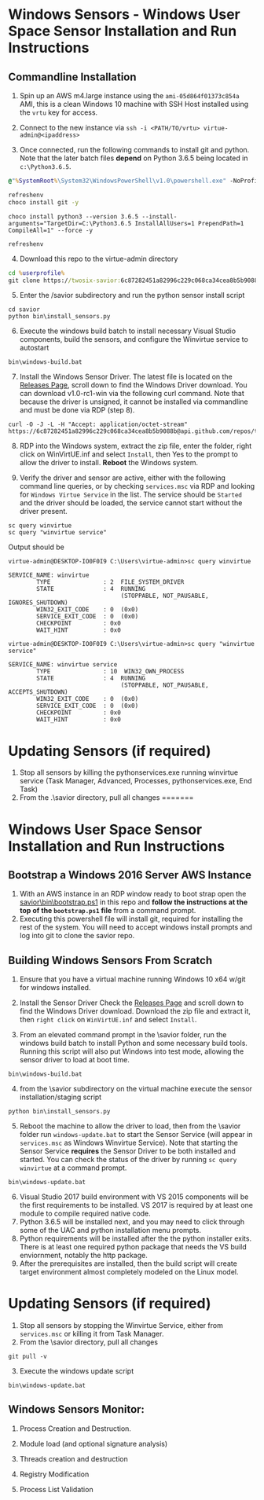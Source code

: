 # Windows Sensors - Windows User Space Sensor Installation and Run Instructions

## Commandline Installation
1. Spin up an AWS m4.large instance using the `ami-05d864f01373c854a` AMI, this is a clean Windows 10 machine with SSH Host installed using the `vrtu` key for access.

2. Connect to the new instance via
`ssh -i <PATH/TO/vrtu> virtue-admin@<ipaddress>`

3. Once connected, run the following commands to install git and python. Note that the later batch files **depend** on Python 3.6.5 being located in `c:\Python3.6.5`.

```cmd
@"%SystemRoot%\System32\WindowsPowerShell\v1.0\powershell.exe" -NoProfile -InputFormat None -ExecutionPolicy Bypass -Command "iex ((New-Object System.Net.WebClient).DownloadString('https://chocolatey.org/install.ps1'))" && SET "PATH=%PATH%;%ALLUSERSPROFILE%\chocolatey\bin"```
```
```cmd
refreshenv
choco install git -y
```
```
choco install python3 --version 3.6.5 --install-arguments="TargetDir=C:\Python3.6.5 InstallAllUsers=1 PrependPath=1 CompileAll=1" --force -y
```
```
refreshenv
```

4. Download this repo to the virtue-admin directory
```cmd
cd %userprofile%
git clone https://twosix-savior:6c87282451a82996c229c068ca34cea8b5b9088b@github.com/twosixlabs/savior.git
```

5. Enter the /savior subdirectory and run the python sensor install script
```Cmd
cd savior
python bin\install_sensors.py
```

6. Execute the windows build batch to install necessary Visual Studio components, build the sensors, and configure the Winvirtue service to autostart
```Cmd
bin\windows-build.bat
```

7. Install the Windows Sensor Driver. The latest file is located on the [Releases Page](https://github.com/twosixlabs/savior/releases), scroll down to find the Windows Driver download. You can download v1.0-rc1-win via the following curl command. Note that because the driver is unsigned, it cannot be installed via commandline and must be done via RDP (step 8).
```Cmd
curl -O -J -L -H "Accept: application/octet-stream"  https://6c87282451a82996c229c068ca34cea8b5b9088b@api.github.com/repos/twosixlabs/savior/releases/assets/11033641
```

8. RDP into the Windows system, extract the zip file, enter the folder, right click on WinVirtUE.inf and select `Install`, then Yes to the prompt to allow the driver to install. **Reboot** the Windows system.

9. Verify the driver and sensor are active, either with the following command line queries, or by checking `services.msc` via RDP and looking for `Windows Virtue Service` in the list. The service should be `Started` and the driver should be loaded, the service cannot start without the driver present.
```Cmd
sc query winvirtue
sc query "winvirtue service"
```
Output should be
```
virtue-admin@DESKTOP-IO0F0I9 C:\Users\virtue-admin>sc query winvirtue

SERVICE_NAME: winvirtue
        TYPE               : 2  FILE_SYSTEM_DRIVER
        STATE              : 4  RUNNING
                                (STOPPABLE, NOT_PAUSABLE, IGNORES_SHUTDOWN)
        WIN32_EXIT_CODE    : 0  (0x0)
        SERVICE_EXIT_CODE  : 0  (0x0)
        CHECKPOINT         : 0x0
        WAIT_HINT          : 0x0

virtue-admin@DESKTOP-IO0F0I9 C:\Users\virtue-admin>sc query "winvirtue service"

SERVICE_NAME: winvirtue service
        TYPE               : 10  WIN32_OWN_PROCESS
        STATE              : 4  RUNNING
                                (STOPPABLE, NOT_PAUSABLE, ACCEPTS_SHUTDOWN)
        WIN32_EXIT_CODE    : 0  (0x0)
        SERVICE_EXIT_CODE  : 0  (0x0)
        CHECKPOINT         : 0x0
        WAIT_HINT          : 0x0
```

# Updating Sensors (if required)
1. Stop all sensors by killing the pythonservices.exe running winvirtue service (Task Manager, Advanced, Processes, pythonservices.exe, End Task)
2. From the .\savior directory, pull all changes
=======
# Windows User Space Sensor Installation and Run Instructions

## Bootstrap a Windows 2016 Server AWS Instance
1) With an AWS instance in an RDP window ready to boot strap open the [savior\bin\bootstrap.ps1](../../bin/bootstrap.ps1) in this repo and **follow the instructions at the top of the `bootstrap.ps1` file** from a command prompt.
2) Executing this powershell file will install git, required for installing the rest of the system. You will need to accept windows install prompts and log into git to clone the savior repo.

## Building Windows Sensors From Scratch
1. Ensure that you have a virtual machine running Windows 10 x64 w/git for windows installed.

2. Install the Sensor Driver
Check the [Releases Page](https://github.com/twosixlabs/savior/releases) and scroll down to find the Windows Driver download. Download the zip file and extract it, then `right click` on `WinVirtUE.inf` and select `Install`. 

3. From an elevated command prompt in the \savior folder, run the windows build batch to install Python and some necessary build tools. Running this script will also put Windows into test mode, allowing the sensor driver to load at boot time.
```Cmd
bin\windows-build.bat
```
4. from the \savior subdirectory on the virtual machine execute the sensor installation/staging script
```Cmd
python bin\install_sensors.py
```

5. Reboot the machine to allow the driver to load, then from the \savior folder run `windows-update.bat` to start the Sensor Service (will appear in `services.msc` as Windows Winvirtue Service). Note that starting the Sensor Service **requires** the Sensor Driver to be both installed and started. You can check the status of the driver by running `sc query winvirtue` at a command prompt.
```Cmd
bin\windows-update.bat
```

6. Visual Studio 2017 build environment with VS 2015 components will be the first requirements to be installed.  VS 2017 is required by at least one module to compile required native code.
7. Python 3.6.5 will be installed next, and you may need to click through some of the UAC and python installation menu prompts.
8. Python requirements will be installed after the the python installer exits.  There is at least one required python package that needs the VS build enviornment, notably the http package.
9. After the prerequisites are installed, then the build script will create target environment almost completely modeled on the Linux model.

# Updating Sensors (if required)
1. Stop all sensors by stopping the Winvirtue Service, either from `services.msc` or killing it from Task Manager.
2. From the \savior directory, pull all changes

```Cmd
git pull -v
```
3. Execute the windows update script
```Cmd
bin\windows-update.bat
```


## Windows Sensors Monitor:
1. Process Creation and Destruction.  

2. Module load (and optional signature analysis)

3. Threads creation and destruction

4. Registry Modification

5. Process List Validation
